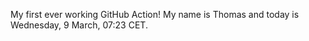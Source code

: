 My first ever working GitHub Action!
My name is Thomas and today is Wednesday, 9 March, 07:23 CET. 
